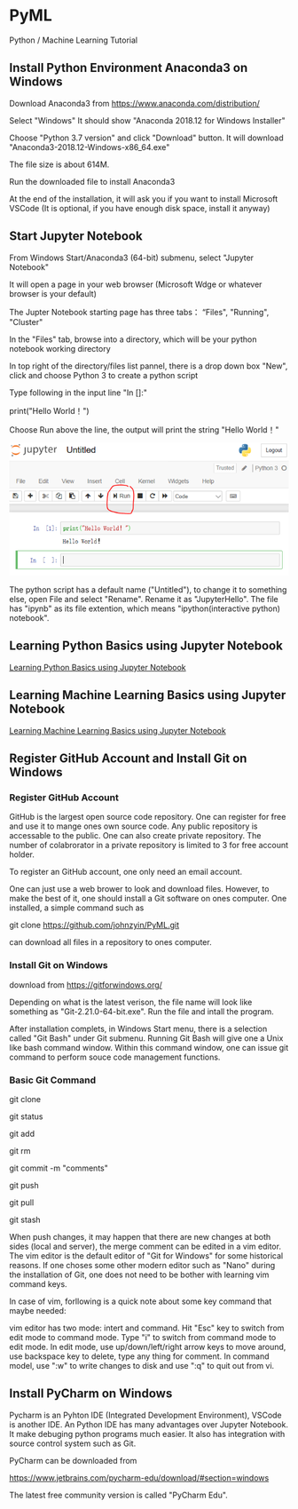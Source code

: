 # PyML
Python / Machine Learning Tutorial

## Install Python Environment Anaconda3 on Windows

Download Anaconda3 from https://www.anaconda.com/distribution/

Select "Windows" It should show "Anaconda 2018.12 for Windows Installer"

Choose "Python 3.7 version" and click "Download" button. It will download "Anaconda3-2018.12-Windows-x86_64.exe"

The file size is about 614M.

Run the downloaded file to install Anaconda3

At the end of the installation, it will ask you if you want to install Microsoft VSCode (It is optional, if you have enough disk space, install it anyway)


## Start Jupyter Notebook

From Windows Start/Anaconda3 (64-bit) submenu, select "Jupyter Notebook"

It will open a page in your web browser (Microsoft Wdge or whatever browser is your default)

The Jupter Notebook starting page has three tabs： “Files", "Running", "Cluster"

In the "Files" tab, browse into a directory, which will be your python notebook working directory

In top right of the directory/files list pannel, there is a drop down box "New", click and choose Python 3 to create a python script

Type following in the input line "In []:"

  print("Hello World！")
  
Choose Run above the line, the output will print the string "Hello World！"

![Jupyter Hello](images/JupyterHello.png)

The python script has a default name ("Untitled"), to change it to something else, open File and select "Rename". Rename it as "JupyterHello". The file has "ipynb" as its file extention, which means "ipython(interactive python) notebook".


## Learning Python Basics using Jupyter Notebook

[Learning Python Basics using Jupyter Notebook](notebooks/pybasics.ipynb)

## Learning Machine Learning Basics using Jupyter Notebook

[Learning Machine Learning Basics using Jupyter Notebook](notebooks/mlbasics.ipynb)

## Register GitHub Account and Install Git on Windows

### Register GitHub Account
GitHub is the largest open source code repository. One can register for free and use it to mange ones own source code. Any public repository is accessable to the public. One can also create private repository. The number of colabrorator in a private repository is limited to 3 for free account holder.

To register an GitHub account, one only need an email account.

One can just use a web brower to look and download files. However, to make the best of it, one should install a Git software on ones computer. One installed, a simple command such as

git clone https://github.com/johnzyin/PyML.git

can download all files in a repository to ones computer.

### Install Git on Windows

download from https://gitforwindows.org/

Depending on what is the latest verison, the file name will look like something as "Git-2.21.0-64-bit.exe". Run the file and intall the program.

After installation complets, in Windows Start menu, there is a selection called "Git Bash" under Git submenu. Running Git Bash will give one a Unix like bash command window. Within this command window, one can issue git command to perform souce code management functions. 



### Basic Git Command

git clone 

git status

git add

git rm

git commit -m "comments"

git push

git pull

git stash

When push changes, it may happen that there are new changes at both sides (local and server), the merge comment can be edited in a
vim editor. The vim editor is the default editor of "Git for Windows" for some historical reasons. If one choses some other modern 
editor such as "Nano" during the installation of Git, one does not need to be bother with learning vim command keys.

In case of vim, forllowing is a quick note about some key command that maybe needed:

vim editor has two mode: intert and command.  Hit "Esc" key to switch from edit mode to command mode. Type "i" to switch from command mode to edit mode. In edit mode, use up/down/left/right arrow keys to move around, use backspace key to delete, type any thing for comment. In command model, use ":w" to write changes to disk and use ":q" to quit out from vi.

## Install PyCharm on Windows

Pycharm is an Pyhton IDE (Integrated Development Environment), VSCode is another IDE. An Python IDE has many advantages over Jupyter Notebook. It make debuging python programs much easier. It also has integration with source control system such as Git.

PyCharm can be downloaded from 

https://www.jetbrains.com/pycharm-edu/download/#section=windows

The latest free community version is called "PyCharm Edu".







